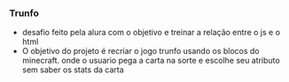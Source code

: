 ### Trunfo
* desafio feito pela alura com o objetivo e treinar a relação entre o js e o html
* O objetivo do projeto é recriar o jogo trunfo usando os blocos do minecraft. onde o usuario pega a carta na sorte e escolhe seu atributo sem saber os stats da carta